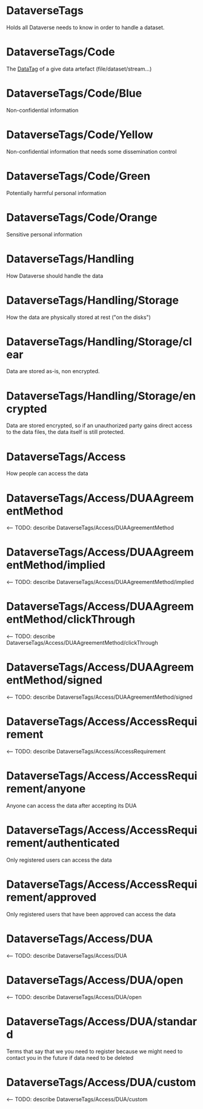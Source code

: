 # DataverseTags
Holds all Dataverse needs to know in order to handle a dataset.

# DataverseTags/Code
The [DataTag](http://datatags.org) of a give data artefact (file/dataset/stream...)

# DataverseTags/Code/Blue
Non-confidential information

# DataverseTags/Code/Yellow
Non-confidential information that needs some dissemination control

# DataverseTags/Code/Green
Potentially harmful personal information

# DataverseTags/Code/Orange
Sensitive personal information

# DataverseTags/Handling
How Dataverse should handle the data

# DataverseTags/Handling/Storage
How the data are physically stored at rest ("on the disks")

# DataverseTags/Handling/Storage/clear
Data are stored as-is, non encrypted.

# DataverseTags/Handling/Storage/encrypted
Data are stored encrypted, so if an unauthorized party gains direct access to the data files, the data itself is still protected.

# DataverseTags/Access
How people can access the data

# DataverseTags/Access/DUAAgreementMethod
<-- TODO: describe DataverseTags/Access/DUAAgreementMethod

# DataverseTags/Access/DUAAgreementMethod/implied
<-- TODO: describe DataverseTags/Access/DUAAgreementMethod/implied

# DataverseTags/Access/DUAAgreementMethod/clickThrough
<-- TODO: describe DataverseTags/Access/DUAAgreementMethod/clickThrough

# DataverseTags/Access/DUAAgreementMethod/signed
<-- TODO: describe DataverseTags/Access/DUAAgreementMethod/signed

# DataverseTags/Access/AccessRequirement
<-- TODO: describe DataverseTags/Access/AccessRequirement

# DataverseTags/Access/AccessRequirement/anyone
 Anyone can access the data after accepting its DUA

# DataverseTags/Access/AccessRequirement/authenticated
 Only registered users can access the data

# DataverseTags/Access/AccessRequirement/approved
 Only registered users that have been approved can access the data

# DataverseTags/Access/DUA
<-- TODO: describe DataverseTags/Access/DUA

# DataverseTags/Access/DUA/open
<-- TODO: describe DataverseTags/Access/DUA/open

# DataverseTags/Access/DUA/standard
Terms that say that we you need to register because we might need to contact you in the future if data need to be deleted

# DataverseTags/Access/DUA/custom
<-- TODO: describe DataverseTags/Access/DUA/custom
